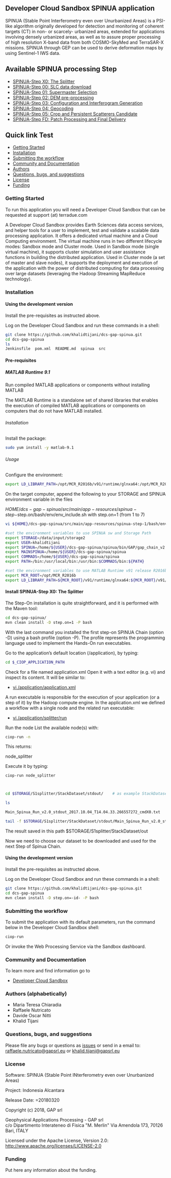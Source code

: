 ## Developer Cloud Sandbox SPINUA application  

SPINUA (Stable Point Interferometry even over Unurbanized Areas) is a PSI-like algorithm originally developed for detection and monitoring of coherent targets (CT) in non- or scarcely- urbanized areas, extended for applications involving densely urbanized areas, as well as to assure proper processing of high resolution X-band data from both COSMO-SkyMed and TerraSAR-X missions. SPINUA through GEP can be used to derive deformation maps by using Sentinel-1 IWS data.

Available SPINUA processing Step
--------------------------------

* [SPINUA-Step X0: The Splitter](src/main/app-resources/spinua-step-1/)
* [SPINUA-Step 00: SLC data download](src/main/app-resources/spinua-step-2)
* [SPINUA-Step 01: Supermaster Selection](src/main/app-resources/spinua-step-3)
* [SPINUA-Step 02: DEM pre-processing](src/main/app-resources/spinua-step-4)
* [SPINUA-Step 03: Configuration and Interferogram Generation](src/main/app-resources/spinua-step-5)
* [SPINUA-Step 04: Geocoding](src/main/app-resources/spinua-step-6)
* [SPINUA-Step 05: Crop and Persistent Scatterers Candidate](src/main/app-resources/spinua-step-7)
* [SPINUA-Step FD: Patch Processing and Final Delivery](src/main/app-resources/spinua-step-8)




## Quick link  Test
 
* [Getting Started](#getting-started)
* [Installation](#installation)
* [Submitting the workflow](#submit)
* [Community and Documentation](#community)
* [Authors](#authors)
* [Questions, bugs, and suggestions](#questions)
* [License](#license)
* [Funding](#funding)

### <a name="getting-started"></a>Getting Started 

To run this application you will need a Developer Cloud Sandbox that can be requested at support (at) terradue.com

A Developer Cloud Sandbox provides Earth Sciences data access services, and helper tools for a user to implement, test and validate a scalable data processing application. It offers a dedicated virtual machine and a Cloud Computing environment.
The virtual machine runs in two different lifecycle modes: Sandbox mode and Cluster mode. 
Used in Sandbox mode (single virtual machine), it supports cluster simulation and user assistance functions in building the distributed application.
Used in Cluster mode (a set of master and slave nodes), it supports the deployment and execution of the application with the power of distributed computing for data processing over large datasets (leveraging the Hadoop Streaming MapReduce technology). 

### <a name="installation"></a>Installation

#### Using the development version

Install the pre-requisites as instructed above.

Log on the Developer Cloud Sandbox and run these commands in a shell:

```bash
git clone https://github.com/khalidtijani/dcs-gap-spinua.git
cd dcs-gap-spinua
ls 
Jenkinsfile  pom.xml  README.md  spinua  src
```

#### Pre-requisites


##### MATLAB Runtime 9.1

Run compiled MATLAB applications or components without installing MATLAB

The MATLAB Runtime is a standalone set of shared libraries that enables the execution of compiled MATLAB applications or components on computers that do not have MATLAB installed.


###### Installation

Install the package:
```bash
sudo yum install -y matlab-9.1
```
###### Usage
Configure the environment:  
```bash
export LD_LIBRARY_PATH=/opt/MCR_R2016b/v91/runtime/glnxa64:/opt/MCR_R2016b/v91/bin/glnxa64:/opt/MCR_R2016b/v91/sys/os/glnxa64:${LD_LIBRARY_PATH}
```

On the target computer, append the following to your STORAGE and SPINUA environment variable in the files

$HOME/dcs-gap-spinua/src/main/app-resources/spinua-step-$step.on/bash/env/env_include.sh  with step.on=1 (from 1 to 7) 

```bash
vi ${HOME}/dcs-gap-spinua/src/main/app-resources/spinua-step-1/bash/env/env_include.sh 
```

```bash
#set the environment variables to use SPINUA sw and Storage Path  
export STORAGE=/data/input/storage2
export USER=khalidtijani
export SPINUA=/home/${USER}/dcs-gap-spinua/spinua/bin/GAP/gap_chain_v2.0
export MAINSPINUA=/home/${USER}/dcs-gap-spinua/spinua
export COMMADS=/home/${USER}/dcs-gap-spinua/spinua
export PATH=/bin:/usr/local/bin:/usr/bin:$COMMADS/bin:${PATH}

#set the environment variables to use MATLAB Runtime v91 release R2016b
export MCR_ROOT=/opt/MCR_R2016b
export LD_LIBRARY_PATH=${MCR_ROOT}/v91/runtime/glnxa64:${MCR_ROOT}/v91/bin/glnxa64:${MCR_ROOT}/v91/sys/os/glnxa64:${LD_LIBRARY_PATH}
```

#### Install SPINUA-Step X0: The Splitter
The Step-On installation is quite straightforward, and it is performed with the Maven tool:
```bash
cd dcs-gap-spinua/
mvn clean install -D step.on=1 -P bash
```

With the last command you installed the first step-on SPINUA Chain (option -D) using a bash profile (option -P). The profile represents the programming language used to implement the Hands-On run executables.


Go to the application’s default location (/application), by typing:
```bash
cd $_CIOP_APPLICATION_PATH
```
Check for a file named application.xml
Open it with a text editor (e.g. vi) and inspect its content. It will be similar to:

* [vi /application/application.xml](src/main/app-resources/spinua-step-1/application.xml)

A run executable is responsible for the execution of your application (or a step of it) by the Hadoop compute engine. In the application.xml we defined a workflow with a single node and the related run executable:

* [vi /application/splitter/run](src/main/app-resources/spinua-step-1/bash/splitter/run)


Run the node
List the available node(s) with:

```bash
ciop-run -n
```
This returns:

node_splitter

Execute it by typing:

```bash
ciop-run node_splitter
```

```bash


cd $STORAGE/S1splitter/StackDataset/stdout/    # as example StackDataset is the string that you choose as S1splitter outputfolder in application.xml  <parameter id="splitterout">StackDataset</parameter>

ls 

Main_Spinua_Run_v2.0_stdout_2017.10.04_T14.04.33.266557272_cmdX0.txt

tail -f $STORAGE/S1splitter/StackDataset/stdout/Main_Spinua_Run_v2.0_stdout_2017.10.04_T14.04.33.266557272_cmdX0.txt
```

The result saved in this path $STORAGE/S1splitter/StackDataset/out 

Now we need to choose our dataset to be downloaded and used for the next Step of Spinua Chain.



#### Using the development version

Install the pre-requisites as instructed above.

Log on the Developer Cloud Sandbox and run these commands in a shell:

```bash
git clone https://github.com/khalidtijani/dcs-gap-spinua.git
cd dcs-gap-spinua
mvn clean install -D step.on=-id- -P bash
```

### <a name="submit"></a>Submitting the workflow

To submit the application with its default parameters, run the command below in the Developer Cloud Sandbox shell:

```bash
ciop-run
```
Or invoke the Web Processing Service via the Sandbox dashboard.

### <a name="community"></a>Community and Documentation

To learn more and find information go to 

* [Developer Cloud Sandbox](http://docs.terradue.com/developer-sandbox/)  

### <a name="authors"></a>Authors (alphabetically)

* Maria Teresa Chiaradia
* Raffaele Nutricato
* Davide Oscar Nitti
* Khalid Tijani

### <a name="questions"></a>Questions, bugs, and suggestions

Please file any bugs or questions as [issues](<https://github.com/khalidtijani/dcs-gap-spinua/issues>) or send in a email to:
raffaele.nutricato@gapsrl.eu or khalid.tijani@gapsrl.eu

### <a name="license"></a>License

Software: SPINUA (Stable Point INterferometry even over Unurbanized Areas)

Project: Indonesia Alcantara      

Release Date: <YYYYMMDD>=20180320                   

Copyright (c) 2018, GAP srl  

Geophysical Applications Processing - GAP srl       
c/o Dipartimento Interateneo di Fisica "M. Merlin"
Via Amendola 173, 70126 Bari, ITALY
                     

Licensed under the Apache License, Version 2.0: http://www.apache.org/licenses/LICENSE-2.0

### <a name="funding"></a>Funding

Put here any information about the funding.
